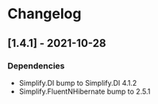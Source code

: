 # Changelog

## [1.4.1] - 2021-10-28

### Dependencies

- Simplify.DI bump to Simplify.DI 4.1.2
- Simplify.FluentNHibernate bump to 2.5.1
